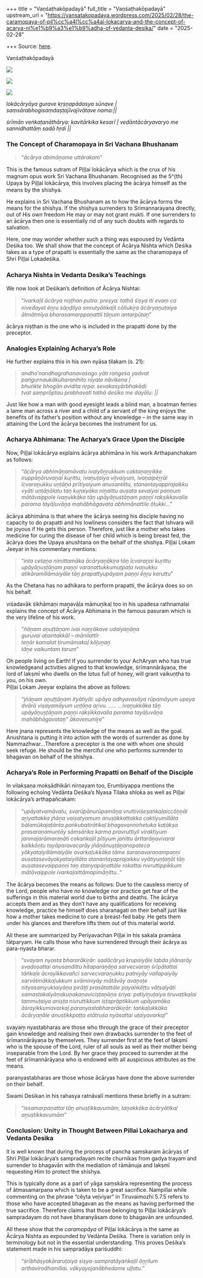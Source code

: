 +++
title = "Vaṇśaṭhakōpadayā"
full_title = "Vaṇśaṭhakōpadayā"
upstream_url = "https://vansatakopadaya.wordpress.com/2025/02/28/the-caramopaya-of-pil%cc%a4l%cc%a4ai-lokacarya-and-the-concept-of-acarya-ni%e1%b9%a3%e1%b9%adha-of-vedanta-desika/"
date = "2025-02-28"

+++
Source: [here](https://vansatakopadaya.wordpress.com/2025/02/28/the-caramopaya-of-pil%cc%a4l%cc%a4ai-lokacarya-and-the-concept-of-acarya-ni%e1%b9%a3%e1%b9%adha-of-vedanta-desika/).

Vaṇśaṭhakōpadayā

![](https://vansatakopadaya.wordpress.com/wp-content/uploads/2025/02/pillai_lokacharya.jpg?w=300)

![](https://vansatakopadaya.wordpress.com/wp-content/uploads/2025/02/image-3.png?w=200)

![](https://vansatakopadaya.wordpress.com/wp-content/uploads/2025/02/sri_vedanta_desika_temple_thoopul_kanchipuram-2.jpg?w=220)

*lokācāryāya gurave kṛṣṇapādasya sūnave \|
saṃsārabhogisaṃdaṣṭajīvajīvātave nama:\|\|*

*śrīmān veṅkaṭanāthārya: kavitārkika kesarī \| vedāntācāryavaryo me sannidhattāṃ* *sadā hṛdi \|\|*

### The Concept of Charamopaya in Sri Vachana Bhushanam

> “*ācārya abimāṉame uttārakam*”

This is the famous sutram of Pil̤l̤ai lokācārya which is the crux of his magnum opus work Sri Vachana Bhushanam. Recognised as the 5^(th) Upaya by Pil̤l̤ai lokācārya, this involves placing the ācārya himself as the means by the shishya.

He explains in Sri Vachana Bhushanam as to how the ācārya forms the means for the shishya. If the shishya surrenders to Srimannarayana directly, out of His own freedom He may or may not grant mukti. If one surrenders to an ācārya then one is essentially rid of any such doubts with regards to salvation.

Here, one may wonder whether such a thing was espoused by Vedānta Deśika too. We shall show that the concept of Ācārya Nishta which Deśika takes as a type of prapatti is essentially the same as the charamopaya of Shri Pil̤l̤ai Lokadeśika.

### Acharya Nishta in Vedanta Desika’s Teachings

We now look at Deśikan’s definition of Ācārya Nishtai:

> “*ivarkal̤il ācārya niṣṭhan putra: preṣya: tathā śiṣya iti evaṃ ca
> nivedayet ĕṉṟu śāṇḍilya smrutyātikal̤il cŏllukiṟa ācāryaṉuṭaiya
> ātmātmīya bharasamarppaṇattil tāṉum antarpūtaṉ*”

ācārya niṣṭhan is the one who is included in the prapatti done by the preceptor.

### Analogies Explaining Acharya’s Role

He further explains this in his own nyāsa tilakam (s. 21):

> *andho’nandhagrahaṇavaśago yāti raṅgeśa yadvat  
> paṅgurnaukākuharanihito nīyate nāvikena \|  
> bhuṅkte bhogān avidita nṛpa: sevakasyārbhakādi:  
> tvat saṃprāptau prabhavati tathā deśiko me dayālu: \|\|*

Just like how a man with good eyesight leads a blind man, a boatman ferries a lame man across a river and a child of a servant of the king enjoys the benefits of its father’s position without any knowledge – in the same way in attaining the Lord the ācārya becomes the instrument for us.

### Acharya Abhimana: The Acharya’s Grace Upon the Disciple

Now, Pil̤l̤ai lokācārya explains ācārya abhimāna in his work Arthapanchakam as follows:

>   
> “*ācārya abhimāṉamāvatu ivaiyŏṉṟukkum caktaṉaṉṟikke iruppāṉŏruvaṉai
> kuṟittu, ivaṉuṭaiya viḻvaiyum, ivaṉaipĕṟṟāl īcvaraṉukku uṇṭāṉa
> prītiyaiyum anusantittu, stanantayapprajaikku vyāti uṇṭāṉālatu taṉ
> kuṟaiyāka niṉaittu auṣata sevaiyai paṇṇum mātāvaippole ivaṉukkāka tāṉ
> upāyāṉuṣṭāṉam paṉṉi rakṣikkavalla parama tayāl̤uvāṉa mahābhāgavata
> abhimānattile ŏtukki*…”

ācārya abhimāna is that where the ācārya seeing his disciple having no capacity to do prapatti and his lowliness considers the fact that Ishvara will be joyous if He gets this person. Therefore, just like a mother who takes medicine for curing the disease of her child which is being breast fed, the ācārya does the Upaya anushtana on the behalf of the shishya. Pil̤l̤ai Lokam Jeeyar in his commentary mentions:

> “*inta cetaṉa nimittamāka ācāryaṉākiṟa tāṉ* *īcvaraṉai kuṟittu
> upāyāṉuṣṭāṉam paṉṉi varaṇattukkumuṭpaṭa ivaṉukku atikāramillāmaiyāle
> tāṉ* *prapattyupāyam paṇṇi ĕṉṟu karuttu*”

As the Chetana has no adhikara to perform prapatti, the ācārya does so on his behalf.

viśadavāk śikhāmaṇi maṉavāl̤a māmuṉikal̤ too in his upadesa rathnamalai explains the concept of Ācārya Abhimana in the famous pasuram which is the very lifeline of his work.

> “*ñāṉam aṉuṭṭāṉam ivai naṉṟākave udaiyaṉāṉa  
> guruvai aṭaintakkāl – mānilattīr  
> teṉār kamalat tirumāmakal̤* *kŏḻuṉaṉ  
> tāṉe vaikuntam tarum*”

Oh people living on Earth! If you surrender to your AchAryan who has true knowledgeand activities aligned to that knowledge, śrīmannārāyaṇa, the lord of lakṣmī who dwells on the lotus full of honey, will grant vaikuṇṭha to you, on his own.  
Pil̤l̤ai Lokam Jeeyar explains the above as follows:

> “j*ñāṉam aṉuṭṭāṉam ityātiyāl: upāya adhyavasāya rūpamāyum upeya dvārā
> viṣayamāyum uṇṭāṉa aṟivu. ….. …ivaṉukkāka tāṉ upāyāṉuṣṭāṉam paṉṉi
> rakṣikkavalla parama tayāl̤uvāṉa mahābhāgavataṉ” ākaveṇumiṟe*”

Here jnana represents the knowledge of the means as well as the goal. Anushtana is putting it into action with the words of surrender as done by Nammazhwar…Therefore a preceptor is the one with whom one should seek refuge. He should be the merciful one who performs surrender to bhagavan on behalf of the shishya.

### Acharya’s Role in Performing Prapatti on Behalf of the Disciple

In vilakṣaṇa mokṣādhikāri nirṇayam too, Erumbiyappa mentions the following echoing Vedānta Deśika’s Nyasa Tilaka shloka as well as Pil̤l̤ai lokācārya’s arthapañcakam:

> “*upāyatvamāvatu, svarūpānurūpamāṉa vruttiviśeṣaṅkal̤aiccŏṉṉāl
> aṟiyattakka jñāṉa vaiṣatyamum anuṣṭikkattakka caktiyumillāta
> bālamūkajaṭānta paṅkubatirātikal̤ bhagavannirhetuka kaṭākṣa
> prasaraṇamuṇṭāy sāmsārika karma pravruttiyil viraktiyum
> janmajarāmaraṇāti cokaṅkal̤il pītiyum janittu ārttarāṉavivarai
> kaikkŏṇṭu tayāparavacarāy jñāṉānuṣṭāṉanopateca yŏkyataiyillāmaiyāle
> avarkal̤ukkāka tāme śaraṇavaraṇampaṇṇi auṣatasevāyokyataiyillāta
> stanantayaprajaikku vyātiyuṇṭaṉāl tāṉ auṣatasevaippaṇṇi taṉ
> stanyapāṉattāle rokattai nivruttippikkum mātāvaippole
> ivarkal̤aittāmapimāṉittu..”*

The ācārya becomes the means as follows: Due to the causless mercy of the Lord, people who have no knowledge nor practice get fear of the sufferings in this material world due to births and deaths. The ācārya accepts them and as they don’t have any qualifications for receiving knowledge, practice he himself does sharanagati on their behalf just like how a mother takes medicine to cure a breast-fed baby. He gets them under his glances and therefore lifts them out of this material world.

All these are summarized by Periyavachan Pil̤l̤ai in his sakala pramāṇa tātparyam. He calls those who have surrendered through their ācārya as para-nyasta bharar.

> “*svayam nyasta bhararākiṟār: sadācārya krupaiyāle labda jñānarāy
> svadoṣattai anusandittu hitaparaṉāṉa sarvecvaraṉ śrīpātattai tāṅkal̤e
> ācrayikkavañci sarvecvaraṉukku patniyāy vallapaiyāy sarvātmākkal̤ukkum
> svāminiyāy mātāvāy avaṉoṭe nityasamyuktaiyāṉa pirāṭṭi prasātattāle
> payaṅkĕṭṭu vātsalyāti samastakalyāṇakuṇakaṇaviciṣṭaṉāṉa śriya:
> patiyiṉuṭaiya tiruvaṭikal̤ai tammuṭaiya aniṣṭa nivruttikkum
> iṣṭaprāptikkum upāyamāka āśrayikkumavarkal̤.paranyastabhararākiṟār:
> taṅkal̤ukkāka ācāryaṉāle anuṣṭikkpaṭṭa etātruśa nyāsattai
> uṭaiyavarkal̤”*

svayaṃ nyastabharas are those who through the grace of their preceptor gain knowledge and realising their own drawbacks surrender to the feet of śrīmannārāyaṇa by themselves. They surrender first at the feet of lakṣmī who is the spouse of the Lord, ruler of all souls as well as their mother being inseparable from the Lord. By her grace they proceed to surrender at the feet of śrīmannārāyaṇa who is endowed with all auspicious attributes as the means.

paranyastabharas are those whose ācāryas have done the above surrender on their behalf.

Swami Deśikan in his rahasya ratnāvalī mentions these briefly in a sutram:

> “*issamarpaṇattai tāṉ anuṣṭikkavumām, taṉakkāka ācāryātikal̤
> aṉuṣtikkavumām*”

### Conclusion: Unity in Thought Between Pillai Lokacharya and Vedanta Desika

It is well known that during the process of pancha samskaram ācāryas of Shri Pil̤l̤ai lokācārya’s sampradayam recite churnikas from gadya trayam and surrender to bhagavān with the mediation of rāmānuja and lakṣmī requesting Him to protect the shishya.

This is typically done as a part of yāga saṃskāra representing the process of ātmasamarpaṇa which is taken to be a great sacrifice. Nampillai while commenting on the phrase “cĕyta vel̤viyar” in Tiruvaimozhi 5.7.5 refers to those who have accepted bhagavan as the means as having performed the true sacrifice. Therefore claims that those belonging to Pil̤l̤ai lokācārya’s sampradayam do not have bharanyāsam done to bhagavān are unfounded.

All these show that the *caramopāya* of Pil̤l̤ai lokācārya is the same as Ācārya Nishta as expounded by Vedānta Deśika. There is variation only in terminology but not in the essential understanding. This proves Deśika’s statement made in his saṃpradāya pariśuddhi:

> “*śrībhāṣyakāraruṭaiya siṣya-sampratāyaṅkal̤il ŏṉṟilum
> arthavirodhamillai. vākyayojanābhedame ul̤l̤atu.”*
